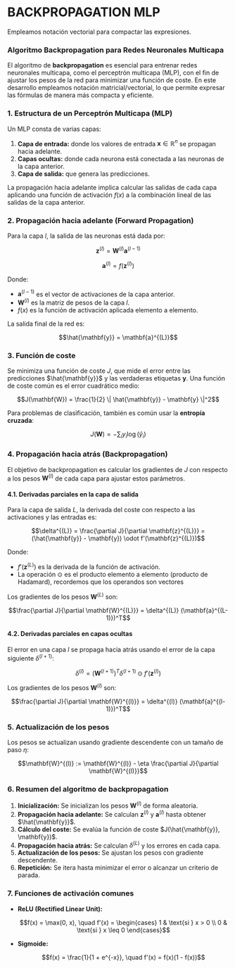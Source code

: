 # BACKPROPAGATION MLP

Empleamos notación vectorial para compactar las expresiones.


### Algoritmo Backpropagation para Redes Neuronales Multicapa

El algoritmo de **backpropagation** es esencial para entrenar redes neuronales multicapa, como el perceptrón multicapa (MLP), con el fin de ajustar los pesos de la red para minimizar una función de coste. En este desarrollo empleamos notación matricial/vectorial, lo que permite expresar las fórmulas de manera más compacta y eficiente.

### 1. Estructura de un Perceptrón Multicapa (MLP)

Un MLP consta de varias capas:
1. **Capa de entrada:** donde los valores de entrada $\mathbf{x} \in \mathbb{R}^n$ se propagan hacia adelante.
2. **Capas ocultas:** donde cada neurona está conectada a las neuronas de la capa anterior.
3. **Capa de salida:** que genera las predicciones.

La propagación hacia adelante implica calcular las salidas de cada capa aplicando una función de activación $f(x)$ a la combinación lineal de las salidas de la capa anterior.

### 2. Propagación hacia adelante (Forward Propagation)

Para la capa $l$, la salida de las neuronas está dada por:

```math
\mathbf{z}^{(l)} = \mathbf{W}^{(l)} \mathbf{a}^{(l-1)}
```
```math
\mathbf{a}^{(l)} = f(\mathbf{z}^{(l)})
```

Donde:
- $\mathbf{a}^{(l-1)}$ es el vector de activaciones de la capa anterior.
- $\mathbf{W}^{(l)}$ es la matriz de pesos de la capa $l$.
- $f(x)$ es la función de activación aplicada elemento a elemento.

La salida final de la red es:

```math
\hat{\mathbf{y}} = \mathbf{a}^{(L)}
```

### 3. Función de coste

Se minimiza una función de coste $J$, que mide el error entre las predicciones $\hat{\mathbf{y}}$ y las verdaderas etiquetas $\mathbf{y}$. Una función de coste común es el error cuadrático medio:

```math
J(\mathbf{W}) = \frac{1}{2} \| \hat{\mathbf{y}} - \mathbf{y} \|^2
```

Para problemas de clasificación, también es común usar la **entropía cruzada**:

```math
J(\mathbf{W}) = - \sum_{i} y_i \log(\hat{y}_i)
```

### 4. Propagación hacia atrás (Backpropagation)

El objetivo de backpropagation es calcular los gradientes de $J$ con respecto a los pesos $\mathbf{W}^{(l)}$ de cada capa para ajustar estos parámetros.

#### 4.1. Derivadas parciales en la capa de salida

Para la capa de salida $L$, la derivada del coste con respecto a las activaciones y las entradas es:

```math
\delta^{(L)} = \frac{\partial J}{\partial \mathbf{z}^{(L)}} = (\hat{\mathbf{y}} - \mathbf{y}) \odot f'(\mathbf{z}^{(L)})
```

Donde:
- $f'(\mathbf{z}^{(L)})$ es la derivada de la función de activación.
- La operación $\odot$ es el producto elemento a elemento (producto de Hadamard), recordemos que los operandos son vectores

Los gradientes de los pesos $\mathbf{W}^{(L)}$ son:

```math
\frac{\partial J}{\partial \mathbf{W}^{(L)}} = \delta^{(L)} (\mathbf{a}^{(L-1)})^T
```

#### 4.2. Derivadas parciales en capas ocultas

El error en una capa $l$ se propaga hacia atrás usando el error de la capa siguiente $\delta^{(l+1)}$:

```math
\delta^{(l)} = (\mathbf{W}^{(l+1)})^T \delta^{(l+1)} \odot f'(\mathbf{z}^{(l)})
```

Los gradientes de los pesos $\mathbf{W}^{(l)}$ son:

```math
\frac{\partial J}{\partial \mathbf{W}^{(l)}} = \delta^{(l)} (\mathbf{a}^{(l-1)})^T
```

### 5. Actualización de los pesos

Los pesos se actualizan usando gradiente descendente con un tamaño de paso $\eta$:

```math
\mathbf{W}^{(l)} := \mathbf{W}^{(l)} - \eta \frac{\partial J}{\partial \mathbf{W}^{(l)}}
```

### 6. Resumen del algoritmo de backpropagation

1. **Inicialización:** Se inicializan los pesos $\mathbf{W}^{(l)}$ de forma aleatoria.
2. **Propagación hacia adelante:** Se calculan $\mathbf{z}^{(l)}$ y $\mathbf{a}^{(l)}$ hasta obtener $\hat{\mathbf{y}}$.
3. **Cálculo del coste:** Se evalúa la función de coste $J(\hat{\mathbf{y}}, \mathbf{y})$.
4. **Propagación hacia atrás:** Se calculan $\delta^{(L)}$ y los errores en cada capa.
5. **Actualización de los pesos:** Se ajustan los pesos con gradiente descendente.
6. **Repetición:** Se itera hasta minimizar el error o alcanzar un criterio de parada.

### 7. Funciones de activación comunes

- **ReLU (Rectified Linear Unit):**
  ```math
  f(x) = \max(0, x), \quad f'(x) =
  \begin{cases} 
  1 & \text{si } x > 0 \\ 
  0 & \text{si } x \leq 0 
  \end{cases}
  ```

- **Sigmoide:**
  ```math
  f(x) = \frac{1}{1 + e^{-x}}, \quad f'(x) = f(x)(1 - f(x))
  ```
